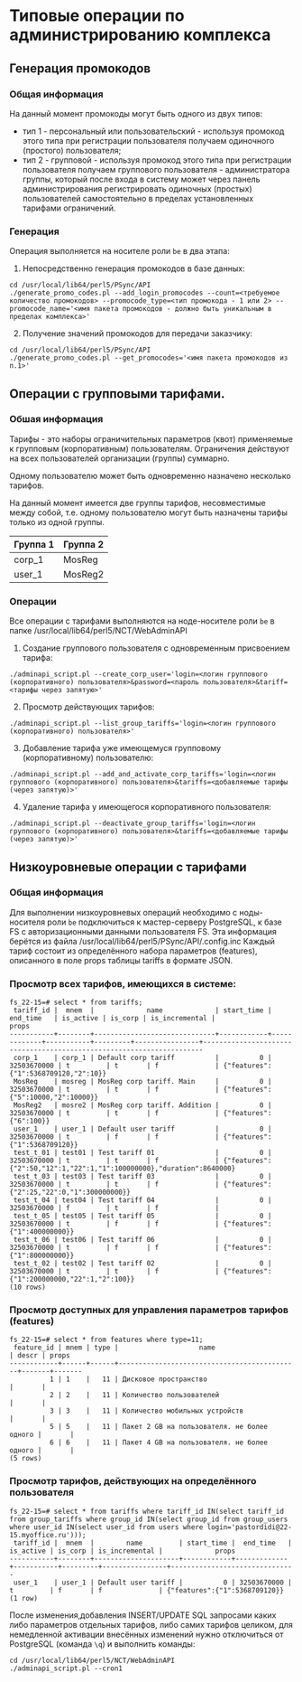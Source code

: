 # Типовые операции по администрированию комплекса

## Генерация промокодов

### Общая информация

На данный момент промокоды могут быть одного из двух типов:

* тип 1 - персональный или пользовательский - используя промокод этого типа при регистрации пользователя получаем одиночного (простого) пользователя;
* тип 2 - групповой - используя промокод этого типа при регистрации пользователя получаем группового пользователя - администратора группы, который после входа в систему может через панель администрирования регистрировать одиночных (простых) пользователей самостоятельно в пределах установленных тарифами ограничений.

### Генерация

Операция выполняется на носителе роли `be` в два этапа:

1. Непосредственно генерация промокодов в базе данных:
```
cd /usr/local/lib64/perl5/PSync/API
./generate_promo_codes.pl --add_login_promocodes --count=<требуемое количество промокодов> --promocode_type=<тип промокода - 1 или 2> --promocode_name='<имя пакета промокодов - должно быть уникальным в пределах комплекса>'
```

2. Получение значений промокодов для передачи заказчику:
```
cd /usr/local/lib64/perl5/PSync/API
./generate_promo_codes.pl --get_promocodes='<имя пакета промокодов из п.1>'
```

## Операции с групповыми тарифами.

### Обшая информация

Тарифы - это наборы ограничительных параметров (квот) применяемые к групповым (корпоративным) пользователям. Ограничения действуют на всех пользователей организации (группы) суммарно.

Одному пользователю может быть одновременно назначено несколько тарифов.

На данный момент имеется две группы тарифов, несовместимые между собой, т.е. одному пользователю могут быть назначены тарифы только из одной группы.

| Группа 1 | Группа 2 |
|---|---|
| corp_1 | MosReg |
| user_1 | MosReg2 |

### Операции

Все операции с тарифами выполняются на ноде-носителе роли `be` в папке /usr/local/lib64/perl5/NCT/WebAdminAPI

1. Создание группового пользователя с одновременным присвоением тарифа:
```
./adminapi_script.pl --create_corp_user='login=<логин группового (корпоративного) пользователя>&password=<пароль пользователя>&tariff=<тарифы через запятую>'
```

2. Просмотр действующих тарифов:
```
./adminapi_script.pl --list_group_tariffs='login=<логин группового (корпоративного) пользователя>'
```

3. Добавление тарифа уже имеющемуся групповому (корпоративному) пользователю:
```
./adminapi_script.pl --add_and_activate_corp_tariffs='login=<логин группового (корпоративного) пользователя>&tariffs=<добавляемые тарифы (через запятую)>'
```

4. Удаление тарифа у имеющегося корпоративного пользователя:
```
./adminapi_script.pl --deactivate_group_tariffs='login=<логин группового (корпоративного) пользователя>&tariffs=<добавляемые тарифы (через запятую)>'
```

## Низкоуровневые операции с тарифами

### Общая информация

Для выполнении низкоуровневых операций необходимо с ноды-носителя роли `be` подключиться к мастер-серверу PostgreSQL, к базе FS с авторизационными данными пользователя FS. Эта информация берётся из файла /usr/local/lib64/perl5/PSync/API/.config.inc
Каждый тариф состоит из определённого набора параметров (features), описанного в поле props таблицы tariffs в формате JSON.

### Просмотр всех тарифов, имеющихся в системе:
```
fs_22-15=# select * from tariffs;
 tariff_id |  mnem  |             name             | start_time |  end_time   | is_active | is_corp | is_incremental |                                props                                 
-----------+--------+------------------------------+------------+-------------+-----------+---------+----------------+----------------------------------------------------------------------
 corp_1    | corp_1 | Default corp tariff          |          0 | 32503670000 | t         | t       | f              | {"features":{"1":5368709120,"2":10}}
 MosReg    | mosreg | MosReg corp tariff. Main     |          0 | 32503670000 | t         | t       | f              | {"features":{"5":10000,"2":10000}}
 MosReg2   | mosre2 | MosReg corp tariff. Addition |          0 | 32503670000 | t         | t       | f              | {"features":{"6":100}}
 user_1    | user_1 | Default user tariff          |          0 | 32503670000 | t         | f       | f              | {"features":{"1":5368709120}}
 test_t_01 | test01 | Test tariff 01               |          0 | 32503670000 | t         | t       | f              | {"features":{"2":50,"12":1,"22":1,"1":100000000},"duration":8640000}
 test_t_03 | test03 | Test tariff 03               |          0 | 32503670000 | t         | t       | f              | {"features":{"2":25,"22":0,"1":300000000}}
 test_t_04 | test04 | Test tariff 04               |          0 | 32503670000 | f         | t       | f              | 
 test_t_05 | test05 | Test tariff 05               |          0 | 32503670000 | t         | f       | f              | {"features":{"1":400000000}}
 test_t_06 | test06 | Test tariff 06               |          0 | 32503670000 | t         | f       | f              | {"features":{"1":800000000}}
 test_t_02 | test02 | Test tariff 02               |          0 | 32503670000 | t         | t       | f              | {"features":{"1":200000000,"22":1,"2":100}}
(10 rows)
```

### Просмотр доступных для управления параметров тарифов (features)
```
fs_22-15=# select * from features where type=11;
 feature_id | mnem | type |                    name                     | descr | props 
------------+------+------+---------------------------------------------+-------+-------
          1 | 1    |   11 | Дисковое пространство                       |       | 
          2 | 2    |   11 | Количество пользователей                    |       | 
          3 | 3    |   11 | Количество мобильных устройств              |       | 
          5 | 5    |   11 | Пакет 2 GB на пользователя. не более одного |       | 
          6 | 6    |   11 | Пакет 4 GB на пользователя. не более одного |       | 
(5 rows)
```

### Просмотр тарифов, действующих на определённого пользователя
```
fs_22-15=# select * from tariffs where tariff_id IN(select tariff_id from group_tariffs where group_id IN(select group_id from group_users where user_id IN(select user_id from users where login='pastordidi@22-15.myoffice.ru')));
 tariff_id |  mnem  |        name         | start_time |  end_time   | is_active | is_corp | is_incremental |             props             
-----------+--------+---------------------+------------+-------------+-----------+---------+----------------+-------------------------------
 user_1    | user_1 | Default user tariff |          0 | 32503670000 | t         | f       | f              | {"features":{"1":5368709120}}
(1 row)
```

После изменения,добавления INSERT/UPDATE SQL запросами каких либо параметров отдельных тарифов, либо самих тарифов целиком, для немедленной активации внесённых изменений нужно отключиться от PostgreSQL (команда `\q`) и выполнить команды:
```
cd /usr/local/lib64/perl5/NCT/WebAdminAPI
./adminapi_script.pl --cron1
```
